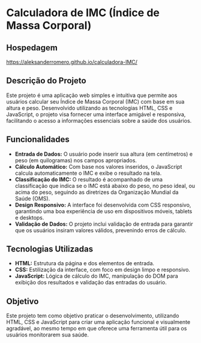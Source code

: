 # Calculadora de IMC (Índice de Massa Corporal)

## Hospedagem

https://aleksanderromero.github.io/calculadora-IMC/

## Descrição do Projeto

Este projeto é uma aplicação web simples e intuitiva que permite aos usuários calcular seu Índice de Massa Corporal (IMC) com base em sua altura e peso. Desenvolvido utilizando as tecnologias HTML, CSS e JavaScript, o projeto visa fornecer uma interface amigável e responsiva, facilitando o acesso a informações essenciais sobre a saúde dos usuários.

## Funcionalidades

- **Entrada de Dados:** O usuário pode inserir sua altura (em centímetros) e peso (em quilogramas) nos campos apropriados.
- **Cálculo Automático:** Com base nos valores inseridos, o JavaScript calcula automaticamente o IMC e exibe o resultado na tela.
- **Classificação do IMC:** O resultado é acompanhado de uma classificação que indica se o IMC está abaixo do peso, no peso ideal, ou acima do peso, seguindo as diretrizes da Organização Mundial da Saúde (OMS).
- **Design Responsivo:** A interface foi desenvolvida com CSS responsivo, garantindo uma boa experiência de uso em dispositivos móveis, tablets e desktops.
- **Validação de Dados:** O projeto inclui validação de entrada para garantir que os usuários insiram valores válidos, prevenindo erros de cálculo.

## Tecnologias Utilizadas

- **HTML:** Estrutura da página e dos elementos de entrada.
- **CSS:** Estilização da interface, com foco em design limpo e responsivo.
- **JavaScript:** Lógica de cálculo do IMC, manipulação do DOM para exibição dos resultados e validação das entradas do usuário.

## Objetivo

Este projeto tem como objetivo praticar o desenvolvimento, utilizando HTML, CSS e JavaScript para criar uma aplicação funcional e visualmente agradável, ao mesmo tempo em que oferece uma ferramenta útil para os usuários monitorarem sua saúde.

